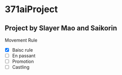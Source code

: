 # 371aiProject

## Project by Slayer Mao and Saikorin


Movement Rule

- [x] Baisc rule
- [ ] En passant 
- [ ] Promotion
- [ ] Castling
